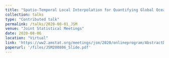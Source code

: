 ```yaml
---
title: "Spatio-Temporal Local Interpolation for Quantifying Global Ocean Heat Transport from Autonomous Observations"
collection: talks
type: "Contributed talk"
permalink: /talks/2020-08-01_JSM
venue: "Joint Statistical Meetings"
date: 2020-08-06
location: "Virtual"
link: 'https://ww2.amstat.org/meetings/jsm/2020/onlineprogram/AbstractDetails.cfm?abstractid=312448'
paperurl: '/files/JSM200806_Slide.pdf'
---
```

